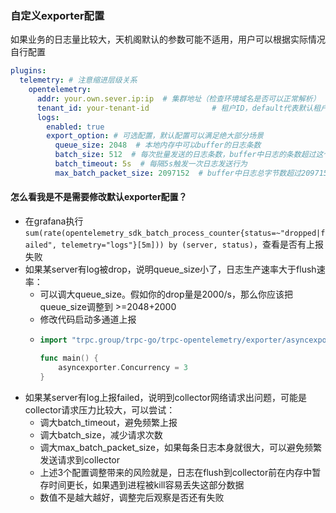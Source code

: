 ### 自定义exporter配置
如果业务的日志量比较大，天机阁默认的参数可能不适用，用户可以根据实际情况自行配置
```yaml
plugins:
  telemetry: # 注意缩进层级关系
    opentelemetry:
      addr: your.own.sever.ip:ip  # 集群地址（检查环境域名是否可以正常解析）
      tenant_id: your-tenant-id              # 租户ID，default代表默认租户，（注意：切换为业务租户ID）
      logs:
        enabled: true
        export_option: # 可选配置，默认配置可以满足绝大部分场景
          queue_size: 2048  # 本地内存中可以buffer的日志条数
          batch_size: 512  # 每次批量发送的日志条数，buffer中日志的条数超过这个配置就会触发日志发送行为
          batch_timeout: 5s  # 每隔5s触发一次日志发送行为
          max_batch_packet_size: 2097152  # buffer中日志总字节数超过2097152字节，会触发一次日志发送行为
```

#### 怎么看我是不是需要修改默认exporter配置？
* 在grafana执行 `sum(rate(opentelemetry_sdk_batch_process_counter{status=~"dropped|failed", telemetry="logs"}[5m])) by (server, status)`，查看是否有上报失败
* 如果某server有log被drop，说明queue_size小了，日志生产速率大于flush速率：
  * 可以调大queue_size。假如你的drop量是2000/s，那么你应该把queue_size调整到 >=2048+2000
  * 修改代码启动多通道上报
  * ```go
    import "trpc.group/trpc-go/trpc-opentelemetry/exporter/asyncexporter"
    
    func main() {
        asyncexporter.Concurrency = 3
    }
    ```
* 如果某server有log上报failed，说明到collector网络请求出问题，可能是collector请求压力比较大，可以尝试：
  * 调大batch_timeout，避免频繁上报
  * 调大batch_size，减少请求次数
  * 调大max_batch_packet_size，如果每条日志本身就很大，可以避免频繁发送请求到collector
  * 上述3个配置调整带来的风险就是，日志在flush到collector前在内存中暂存时间更长，如果遇到进程被kill容易丢失这部分数据
  * 数值不是越大越好，调整完后观察是否还有失败
